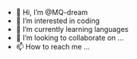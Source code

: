 - 👋 Hi, I’m @MQ-dream
- 👀 I’m interested in coding
- 🌱 I’m currently learning languages
- 💞️ I’m looking to collaborate on ...
- 📫 How to reach me ...

<!---
MQ-dream/MQ-dream is a ✨ special ✨ repository because its `README.md` (this file) appears on your GitHub profile.
You can click the Preview link to take a look at your changes.
--->
